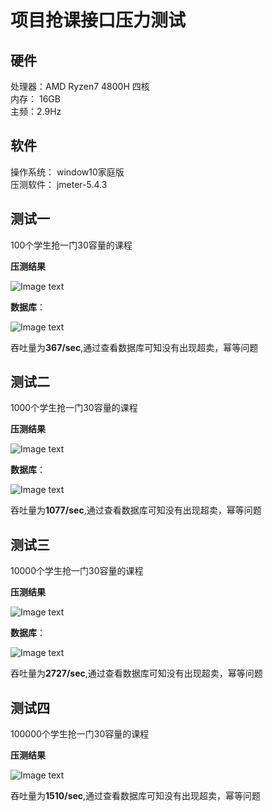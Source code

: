 # 项目抢课接口压力测试


## 硬件

处理器：AMD Ryzen7 4800H  四核  
内存： 16GB  
主频：2.9Hz  

## 软件

操作系统： window10家庭版  
压测软件： jmeter-5.4.3

## 测试一

100个学生抢一门30容量的课程 

**压测结果**

![Image text](https://github.com/liwentaoCH/byte-camp/blob/master/100-30.png)  

**数据库**：  

![Image text](https://github.com/liwentaoCH/byte-camp/blob/master/100-30-result.png)

吞吐量为**367/sec**,通过查看数据库可知没有出现超卖，幂等问题  
  
  
  
## 测试二

1000个学生抢一门30容量的课程 

**压测结果**

![Image text](https://github.com/liwentaoCH/byte-camp/blob/master/1000-30.png)  

**数据库**：  

![Image text](https://github.com/liwentaoCH/byte-camp/blob/master/1000-30-result.png)

吞吐量为**1077/sec**,通过查看数据库可知没有出现超卖，幂等问题  


  
## 测试三

10000个学生抢一门30容量的课程 

**压测结果**

![Image text](https://github.com/liwentaoCH/byte-camp/blob/master/10000-30.png)  

**数据库**：  

![Image text](https://github.com/liwentaoCH/byte-camp/blob/master/10000-30-result.png)

吞吐量为**2727/sec**,通过查看数据库可知没有出现超卖，幂等问题  


## 测试四

100000个学生抢一门30容量的课程 

**压测结果**

![Image text](https://github.com/liwentaoCH/byte-camp/blob/master/100000-100.png)   

吞吐量为**1510/sec**,通过查看数据库可知没有出现超卖，幂等问题











